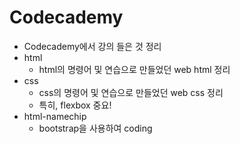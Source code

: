 # Codecademy
  * Codecademy에서 강의 들은 것 정리
  * html
    * html의 명령어 및 연습으로 만들었던 web html 정리
  * css
    * css의 명령어 및 연습으로 만들었던 web css 정리
    * 특히, flexbox 중요!
  * html-namechip
    * bootstrap을 사용하여 coding  
